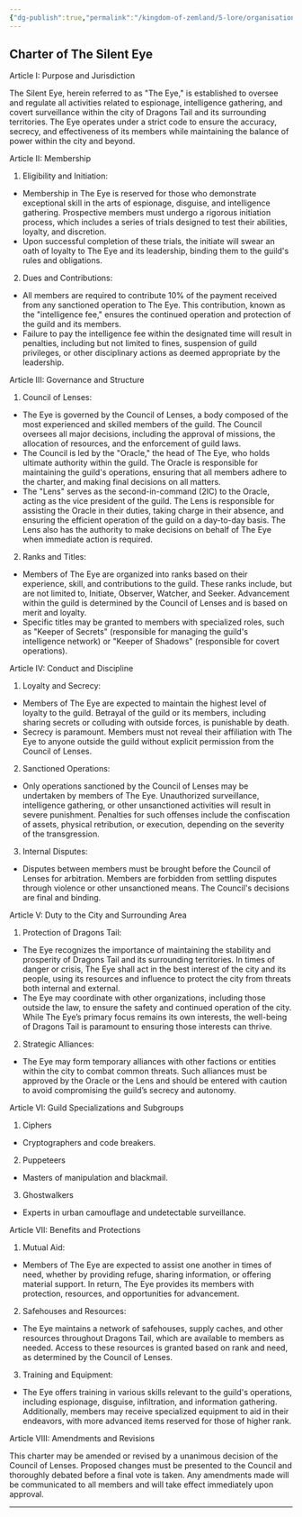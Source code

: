 ```yaml
---
{"dg-publish":true,"permalink":"/kingdom-of-zemland/5-lore/organisations/hidden-eye/"}
---
```


## Charter of The Silent Eye

Article I: Purpose and Jurisdiction

The Silent Eye, herein referred to as "The Eye," is established to oversee and regulate all activities related to espionage, intelligence gathering, and covert surveillance within the city of Dragons Tail and its surrounding territories. The Eye operates under a strict code to ensure the accuracy, secrecy, and effectiveness of its members while maintaining the balance of power within the city and beyond.

Article II: Membership

1. Eligibility and Initiation:
- Membership in The Eye is reserved for those who demonstrate exceptional skill in the arts of espionage, disguise, and intelligence gathering. Prospective members must undergo a rigorous initiation process, which includes a series of trials designed to test their abilities, loyalty, and discretion.
- Upon successful completion of these trials, the initiate will swear an oath of loyalty to The Eye and its leadership, binding them to the guild's rules and obligations.

2. Dues and Contributions:
- All members are required to contribute 10% of the payment received from any sanctioned operation to The Eye. This contribution, known as the "intelligence fee," ensures the continued operation and protection of the guild and its members.
- Failure to pay the intelligence fee within the designated time will result in penalties, including but not limited to fines, suspension of guild privileges, or other disciplinary actions as deemed appropriate by the leadership.
    
Article III: Governance and Structure

 1. Council of Lenses:
 - The Eye is governed by the Council of Lenses, a body composed of the most experienced and skilled members of the guild. The Council oversees all major decisions, including the approval of missions, the allocation of resources, and the enforcement of guild laws.
 - The Council is led by the "Oracle," the head of The Eye, who holds ultimate authority within the guild. The Oracle is responsible for maintaining the guild's operations, ensuring that all members adhere to the charter, and making final decisions on all matters.
 - The "Lens" serves as the second-in-command (2IC) to the Oracle, acting as the vice president of the guild. The Lens is responsible for assisting the Oracle in their duties, taking charge in their absence, and ensuring the efficient operation of the guild on a day-to-day basis. The Lens also has the authority to make decisions on behalf of The Eye when immediate action is required.
    
2. Ranks and Titles:
- Members of The Eye are organized into ranks based on their experience, skill, and contributions to the guild. These ranks include, but are not limited to, Initiate, Observer, Watcher, and Seeker. Advancement within the guild is determined by the Council of Lenses and is based on merit and loyalty.
- Specific titles may be granted to members with specialized roles, such as "Keeper of Secrets" (responsible for managing the guild's intelligence network) or "Keeper of Shadows" (responsible for covert operations).

Article IV: Conduct and Discipline

1. Loyalty and Secrecy:
- Members of The Eye are expected to maintain the highest level of loyalty to the guild. Betrayal of the guild or its members, including sharing secrets or colluding with outside forces, is punishable by death.
- Secrecy is paramount. Members must not reveal their affiliation with The Eye to anyone outside the guild without explicit permission from the Council of Lenses.

2. Sanctioned Operations:
- Only operations sanctioned by the Council of Lenses may be undertaken by members of The Eye. Unauthorized surveillance, intelligence gathering, or other unsanctioned activities will result in severe punishment. Penalties for such offenses include the confiscation of assets, physical retribution, or execution, depending on the severity of the transgression.

3. Internal Disputes:
- Disputes between members must be brought before the Council of Lenses for arbitration. Members are forbidden from settling disputes through violence or other unsanctioned means. The Council's decisions are final and binding.
  
Article V: Duty to the City and Surrounding Area

1. Protection of Dragons Tail:
- The Eye recognizes the importance of maintaining the stability and prosperity of Dragons Tail and its surrounding territories. In times of danger or crisis, The Eye shall act in the best interest of the city and its people, using its resources and influence to protect the city from threats both internal and external.
- The Eye may coordinate with other organizations, including those outside the law, to ensure the safety and continued operation of the city. While The Eye’s primary focus remains its own interests, the well-being of Dragons Tail is paramount to ensuring those interests can thrive.
 
2. Strategic Alliances:
 - The Eye may form temporary alliances with other factions or entities within the city to combat common threats. Such alliances must be approved by the Oracle or the Lens and should be entered with caution to avoid compromising the guild’s secrecy and autonomy.

Article VI: Guild Specializations and Subgroups

1. Ciphers
- Cryptographers and code breakers.

2. Puppeteers
- Masters of manipulation and blackmail.

3. Ghostwalkers
- Experts in urban camouflage and undetectable surveillance.
    

Article VII: Benefits and Protections

1. Mutual Aid:
- Members of The Eye are expected to assist one another in times of need, whether by providing refuge, sharing information, or offering material support. In return, The Eye provides its members with protection, resources, and opportunities for advancement.
 
2. Safehouses and Resources:
 - The Eye maintains a network of safehouses, supply caches, and other resources throughout Dragons Tail, which are available to members as needed. Access to these resources is granted based on rank and need, as determined by the Council of Lenses.
 
3. Training and Equipment:
 - The Eye offers training in various skills relevant to the guild's operations, including espionage, disguise, infiltration, and information gathering. Additionally, members may receive specialized equipment to aid in their endeavors, with more advanced items reserved for those of higher rank.
 
Article VIII: Amendments and Revisions

This charter may be amended or revised by a unanimous decision of the Council of Lenses. Proposed changes must be presented to the Council and thoroughly debated before a final vote is taken. Any amendments made will be communicated to all members and will take effect immediately upon approval.

  

---


